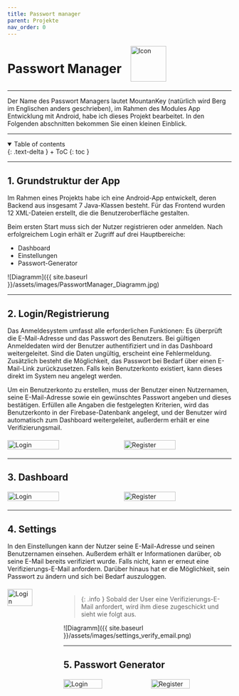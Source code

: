 ```yaml
---
title: Passwort manager
parent: Projekte
nav_order: 0
---
```


<div style="display: flex; align-items: center; gap: 20px;">
  <h1>Passwort Manager</h1>
  <img src="{{ site.baseurl }}/assets/images/Icon_MountainKeys.png" alt="Icon" style="height: 80px; width: auto;">
</div>

---

Der Name des Passwort Managers lautet MountanKey (natürlich wird Berg im Englischen anders geschrieben), 
im Rahmen des Modules App Entwicklung mit Android, habe ich dieses Projekt bearbeitet.
In den Folgenden abschnitten bekommen Sie einen kleinen Einblick.

---

<details open markdown="block">
{: .text-delta }
<summary>Table of contents</summary>
+ ToC
{: toc }
</details>

---

## **1. Grundstruktur der App**

Im Rahmen eines Projekts habe ich eine Android-App entwickelt, deren Backend aus insgesamt 7 Java-Klassen besteht. Für das Frontend wurden 12 XML-Dateien erstellt, die die Benutzeroberfläche gestalten.

Beim ersten Start muss sich der Nutzer registrieren oder anmelden. Nach erfolgreichem Login erhält er Zugriff auf drei Hauptbereiche:

- Dashboard 
- Einstellungen 
- Passwort-Generator 

![Diagramm]({{ site.baseurl }}/assets/images/PasswortManager_Diagramm.jpg)

---

## **2. Login/Registrierung**

Das Anmeldesystem umfasst alle erforderlichen Funktionen: Es überprüft die E-Mail-Adresse und das Passwort des Benutzers. Bei gültigen Anmeldedaten wird der Benutzer authentifiziert und in das Dashboard weitergeleitet. Sind die Daten ungültig, erscheint eine Fehlermeldung. Zusätzlich besteht die Möglichkeit, das Passwort bei Bedarf über einen E-Mail-Link zurückzusetzen. Falls kein Benutzerkonto existiert, kann dieses direkt im System neu angelegt werden.

Um ein Benutzerkonto zu erstellen, muss der Benutzer einen Nutzernamen, seine E-Mail-Adresse sowie ein gewünschtes Passwort angeben und dieses bestätigen. Erfüllen alle Angaben die festgelegten Kriterien, wird das Benutzerkonto in der Firebase-Datenbank angelegt, und der Benutzer wird automatisch zum Dashboard weitergeleitet, außerderm erhält er eine Verifizierungsmail.

<div style="display: flex; justify-content: space-between; gap: 10px; margin: 20px 0;">
  <img src="{{ site.baseurl }}/assets/images/login.png" alt="Login" style="width: 48%;">
  <img src="{{ site.baseurl }}/assets/images/register.png" alt="Register" style="width: 48%;">
</div>

---

## **3. Dashboard**

<div style="display: flex; justify-content: space-between; gap: 10px; margin: 20px 0;">
  <img src="{{ site.baseurl }}/assets/images/dashboard_one.png" alt="Login" style="width: 48%;">
  <img src="{{ site.baseurl }}/assets/images/dashboard_add_pw.png" alt="Register" style="width: 48%;">
</div>

---

## **4. Settings**

In den Einstellungen kann der Nutzer seine E-Mail-Adresse und seinen Benutzernamen einsehen. Außerdem erhält er Informationen darüber, ob seine E-Mail bereits verifiziert wurde. Falls nicht, kann er erneut eine Verifizierungs-E-Mail anfordern. Darüber hinaus hat er die Möglichkeit, sein Passwort zu ändern und sich bei Bedarf auszuloggen.

<div style="display: flex; justify-content: space-between; gap: 10px; margin: 20px 0;">
  <img src="{{ site.baseurl }}/assets/images/settings_verify.png" alt="Login" style="width: 48%;">
<div>

> {: .info }
Sobald der User eine Verifizierungs-E-Mail anfordert, wird ihm diese zugeschickt und sieht wie folgt aus.

![Diagramm]({{ site.baseurl }}/assets/images/settings_verify_email.png)

---

## **5. Passwort Generator**

<div style="display: flex; justify-content: space-between; gap: 10px; margin: 20px 0;">
  <img src="{{ site.baseurl }}/assets/images/pw_generator_one.png" alt="Login" style="width: 48%;">
  <img src="{{ site.baseurl }}/assets/images/pw_generator_two.png" alt="Register" style="width: 48%;">
</div>
